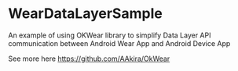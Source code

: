 # WearDataLayerSample

An example of using OKWear library to simplify Data Layer API communication between Android Wear App and Android Device App

See more here https://github.com/AAkira/OkWear
